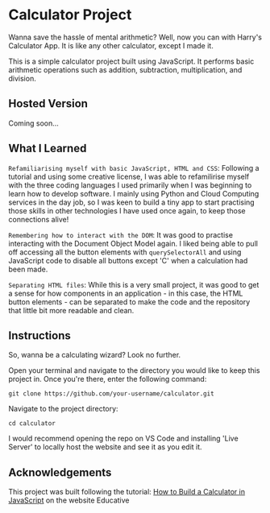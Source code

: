 # Calculator Project

Wanna save the hassle of mental arithmetic? Well, now you can with Harry's Calculator App. It is like any other calculator, except I made it. 

This is a simple calculator project built using JavaScript. It performs basic arithmetic operations such as addition, subtraction, multiplication, and division.

## Hosted Version

Coming soon...

## What I Learned

```Refamiliarising myself with basic JavaScript, HTML and CSS```: Following a tutorial and using some creative license, I was able to refamilirise myself with the three coding languages I used primarily when I was beginning to learn how to develop software. I mainly using Python and Cloud Computing services in the day job, so I was keen to build a tiny app to start practising those skills in other technologies I have used once again, to keep those connections alive!

```Remembering how to interact with the DOM```: It was good to practise interacting with the Document Object Model again. I liked being able to pull off accessing all the button elements with ```querySelectorAll``` and using JavaScript code to disable all buttons except 'C' when a calculation had been made. 

```Separating HTML files```: While this is a very small project, it was good to get a sense for how components in an application - in this case, the HTML button elements - can be separated to make the code and the repository that little bit more readable and clean. 

## Instructions

So, wanna be a calculating wizard? Look no further.

Open your terminal and navigate to the directory you would like to keep this project in. Once you're there, enter the following command:

    git clone https://github.com/your-username/calculator.git

Navigate to the project directory:

    cd calculator

I would recommend opening the repo on VS Code and installing 'Live Server' to locally host the website and see it as you edit it.

## Acknowledgements

This project was built following the tutorial: [How to Build a Calculator in JavaScript](https://www.educative.io/answers/how-to-build-a-calculator-in-javascript) on the website Educative